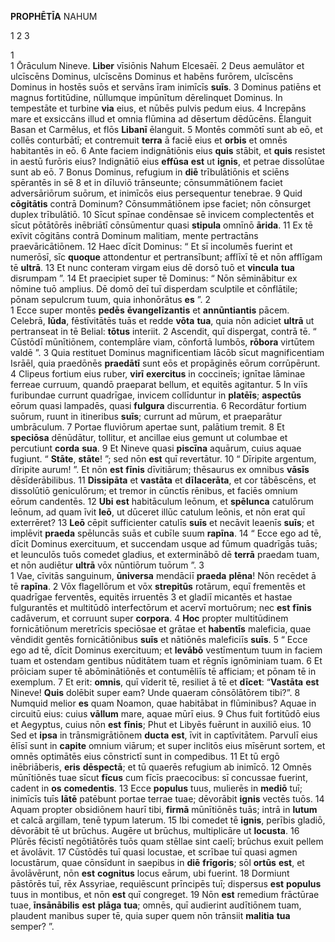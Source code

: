 **PROPHĒTĪA** NAHUM

1 2 3

1  
1 Ōrāculum Nineve. **Liber** vīsiōnis Nahum Elcesaēī.
2 Deus aemulātor et ulcīscēns Dominus,
ulcīscēns Dominus et habēns furōrem,
ulcīscēns Dominus in hostēs suōs
et servāns īram inimīcīs **suīs**.
3 Dominus patiēns et magnus fortitūdine,
nūllumque impūnītum dērelinquet Dominus.
In tempestāte et turbine **via** eius,
et nūbēs pulvis pedum eius.
4 Increpāns mare et exsiccāns illud
et omnia flūmina ad dēsertum dēdūcēns.
Ēlanguit Basan et Carmēlus,
et flōs **Libanī** ēlanguit.
5 Montēs commōtī sunt ab eō,
et collēs conturbātī;
et contremuit **terra** ā faciē eius
et **orbis** et omnēs habitantēs in eō.
6 Ante faciem indignātiōnis eius **quis** stābit,
et **quis** resistet in aestū furōris eius? Indignātiō eius **effūsa** **est** ut **ignis**,
et petrae dissolūtae sunt ab eō.
7 Bonus Dominus,
refugium in **diē** trībulātiōnis
et sciēns spērantēs in sē
8 et in dīluviō trānseunte;
cōnsummātiōnem faciet adversāriōrum suōrum,
et inimīcōs eius persequentur tenebrae.
9 Quid **cōgitātis** contrā Dominum?
Cōnsummātiōnem ipse faciet;
nōn cōnsurget duplex trībulātiō.
10 Sīcut spīnae condēnsae sē invicem complectentēs
et sīcut pōtātōrēs inēbriātī
cōnsūmentur quasi **stipula** omnīnō **ārida**.
11 Ex tē exīvit cōgitāns contrā Dominum malitiam,
mente pertractāns praevāricātiōnem.
12 Haec dīcit Dominus:
“ Et sī incolumēs fuerint et numerōsī,
sīc **quoque** attondentur et pertransībunt;
afflīxī tē et nōn afflīgam tē **ultrā**.
13 Et nunc conteram virgam eius dē dorsō tuō
et **vincula** **tua** disrumpam ”.
14 Et praecipiet super tē Dominus:
“ Nōn sēminābitur ex nōmine tuō amplius.
Dē domō deī tuī disperdam sculptile et cōnflātile;
pōnam sepulcrum tuum,
quia inhonōrātus **es** ”.
2  
1 Ecce super montēs **pedēs** **ēvangelīzantis**
et **annūntiantis** pācem.
Celebrā, **Iūda**, fēstīvitātēs tuās
et redde **vōta** **tua**,
quia nōn adiciet **ultrā** ut pertranseat in tē Belial:
**tōtus** interiit.
2 Ascendit, quī dispergat, contrā tē.
“ Cūstōdī mūnītiōnem,
contemplāre viam, cōnfortā lumbōs, **rōbora** virtūtem valdē ”.
3 Quia restituet Dominus magnificentiam Iācōb
sīcut magnificentiam Isrāēl,
quia praedōnēs **praedātī** sunt eōs
et propāginēs eōrum corrūpērunt.
4 Clipeus fortium eius ruber,
**virī** **exercitus** in coccineīs;
ignītae lāminae ferreae curruum,
quandō praeparat bellum,
et equitēs agitantur.
5 In viīs furibundae currunt quadrīgae,
invicem collīduntur in **platēīs**;
**aspectūs** eōrum quasi lampadēs,
quasi **fulgura** discurrentia.
6 Recordātur fortium suōrum,
ruunt in itineribus **suīs**;
currunt ad mūrum,
et praeparātur umbrāculum.
7 Portae fluviōrum apertae sunt,
palātium tremit.
8 Et **speciōsa** dēnūdātur, tollitur,
et ancillae eius gemunt ut columbae et percutiunt **corda** **sua**.
9 Et Nineve quasi **piscīna** aquārum,
cuius aquae fugiunt.
“ **Stāte**, **stāte**! ”;
sed nōn **est** quī revertātur.
10 “ Dīripite argentum, dīripite aurum! ”.
Et nōn **est** **fīnis** dīvitiārum;
thēsaurus ex omnibus **vāsīs** dēsīderābilibus.
11 **Dissipāta** et **vastāta** et **dīlacerāta**,
et cor tābēscēns,
et dissolūtiō geniculōrum;
et tremor in cūnctīs rēnibus,
et faciēs omnium eōrum candentēs. 
12 **Ubi** **est** habitāculum leōnum,
et **spēlunca** catulōrum leōnum,
ad quam īvit **leō**, ut dūceret illūc catulum leōnis,
et nōn erat quī exterrēret?
13 **Leō** cēpit sufficienter catulīs **suīs**
et necāvit leaenīs **suīs**;
et implēvit **praeda** spēluncās suās
et cubīle suum **rapīna**.
14 “ Ecce ego ad tē,
dīcit Dominus exercituum,
et succendam usque ad fūmum quadrīgās tuās;
et leunculōs tuōs comedet gladius,
et exterminābō dē **terrā** praedam tuam,
et nōn audiētur **ultrā** vōx nūntiōrum tuōrum ”.
3  
1 Vae, cīvitās sanguinum,
**ūniversa** mendāciī
**praeda** **plēna**!
Nōn recēdet ā tē **rapīna**.
2 Vōx flagellōrum et vōx **strepitūs** rotārum,
equī frementēs et quadrīgae ferventēs,
equitēs irruentēs
3 et gladiī micantēs et hastae fulgurantēs
et multitūdō interfectōrum et acervī mortuōrum;
nec **est** **fīnis** cadāverum,
et corruunt super **corpora**.
4 **Hoc** propter multitūdinem fornicātiōnum meretrīcis
speciōsae et grātae et **habentīs** maleficia,
quae vēndidit gentēs fornicātiōnibus **suīs**
et nātiōnēs maleficiīs **suīs**.
5 “ Ecce ego ad tē,
dīcit Dominus exercituum;
et **levābō** vestīmentum tuum in faciem tuam
et ostendam gentibus nūditātem tuam
et rēgnīs ignōminiam tuam.
6 Et prōiciam super tē abōminātiōnēs
et contumēliīs tē afficiam;
et pōnam tē in exemplum.
7 Et erit: **omnis**, quī vīderit tē,
resiliet ā tē et **dīcet**:
“**Vastāta** **est** Nineve!
**Quis** dolēbit super eam?
Unde quaeram cōnsōlātōrem tibi?”.
8 Numquid melior **es** quam Noamon,
quae habitābat in flūminibus?
Aquae in circuitū eius:
cuius **vāllum** mare,
aquae mūrī eius.
9 Chus fuit fortitūdō eius
et Aegyptus, cuius nōn **est** **fīnis**;
Phut et Libyēs fuērunt in auxiliō eius.
10 Sed et **ipsa** in trānsmigrātiōnem **ducta** **est**,
īvit in captīvitātem.
Parvulī eius ēlīsī sunt
in **capite** omnium viārum;
et super inclitōs eius mīsērunt sortem,
et omnēs optimātēs eius cōnstrictī sunt in compedibus.
11 Et tū ergō inēbriāberis,
**eris** **dēspectā**;
et tū quaerēs
refugium ab inimīcō.
12 Omnēs mūnītiōnēs tuae sīcut **fīcus**
cum fīcīs praecocibus:
sī concussae fuerint,
cadent in **os** **comedentis**.
13 Ecce **populus** tuus,
mulierēs in **mediō** tuī;
inimīcīs tuīs **lātē** patēbunt
portae terrae tuae;
dēvorābit **ignis** vectēs tuōs.
14 Aquam propter obsidiōnem haurī tibi,
**firmā** mūnītiōnēs tuās;
intrā in **lutum** et calcā argillam,
tenē typum laterum.
15 Ibi comedet tē **ignis**,
perībis gladiō,
dēvorābit tē ut brūchus.
Augēre ut brūchus,
multiplicāre ut **locusta**.
16 Plūrēs fēcistī negōtiātōrēs tuōs
quam stēllae sint caelī;
brūchus exuit pellem
et āvolāvit.
17 Cūstōdēs tuī quasi locustae,
et scrībae tuī quasi agmen locustārum,
quae cōnsīdunt in saepibus
in **diē** **frīgoris**;
sōl **ortūs** **est**,
et āvolāvērunt,
nōn **est** **cognitus** locus eārum,
ubi fuerint.
18 Dormiunt pāstōrēs tuī, rēx Assyriae,
requiēscunt prīncipēs tuī;
dispersus **est** **populus** tuus in montibus,
et nōn **est** quī congreget.
19 Nōn **est** remedium frāctūrae tuae,
**īnsānābilis** **est** **plāga** **tua**;
omnēs, quī audierint audītiōnem tuam,
plaudent manibus super tē,
quia super quem nōn trānsiit
**malitia** **tua** semper? ”.
